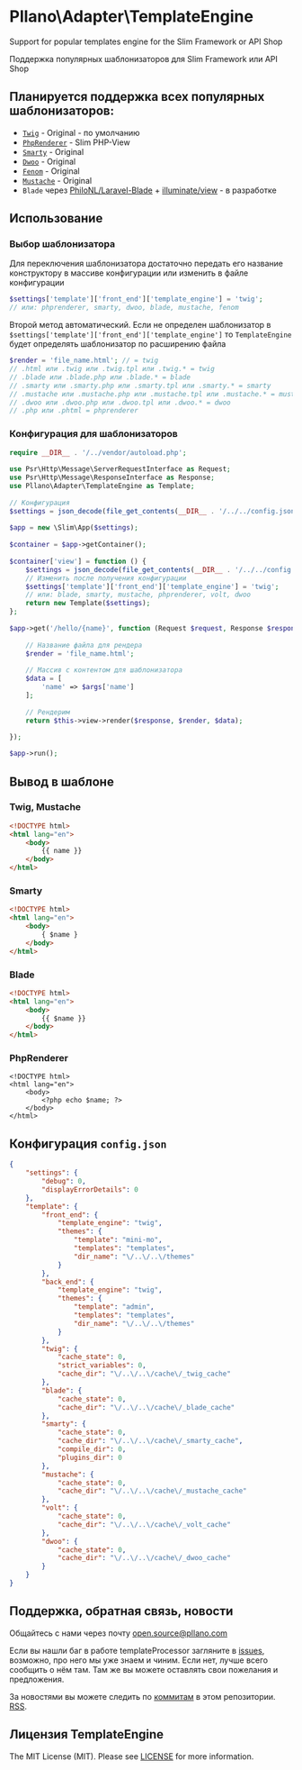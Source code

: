 # Pllano\Adapter\TemplateEngine
Support for popular templates engine for the Slim Framework or API Shop

Поддержка популярных шаблонизаторов для Slim Framework или API Shop
## Планируется поддержка всех популярных шаблонизаторов: 
- [`Twig`](https://github.com/twigphp/Twig) - Original - по умолчанию
- [`PhpRenderer`](https://github.com/slimphp/PHP-View) - Slim PHP-View
- [`Smarty`](https://github.com/smarty-php/smarty) - Original
- [`Dwoo`](https://github.com/dwoo-project/dwoo) - Original
- [`Fenom`](https://github.com/fenom-template/fenom) - Original
- [`Mustache`](https://github.com/bobthecow/mustache.php) - Original
- `Blade` через [PhiloNL/Laravel-Blade](https://github.com/PhiloNL/Laravel-Blade) + [illuminate/view](https://github.com/illuminate/view) - в разработке
## Использование
### Выбор шаблонизатора
Для переключения шаблонизатора достаточно передать его название конструктору в массиве конфигурации или изменить в файле конфигурации
```php
$settings['template']['front_end']['template_engine'] = 'twig';
// или: phprenderer, smarty, dwoo, blade, mustache, fenom
```
Второй метод автоматический. Если не определен шаблонизатор в `$settings['template']['front_end']['template_engine']` то `TemplateEngine` будет определять шаблонизатор по расширению файла
```php
$render = 'file_name.html'; // = twig
// .html или .twig или .twig.tpl или .twig.* = twig
// .blade или .blade.php или .blade.* = blade
// .smarty или .smarty.php или .smarty.tpl или .smarty.* = smarty
// .mustache или .mustache.php или .mustache.tpl или .mustache.* = mustache
// .dwoo или .dwoo.php или .dwoo.tpl или .dwoo.* = dwoo
// .php или .phtml = phprenderer
```
### Конфигурация для шаблонизаторов
```php
require __DIR__ . '/../vendor/autoload.php';
 
use Psr\Http\Message\ServerRequestInterface as Request;
use Psr\Http\Message\ResponseInterface as Response;
use Pllano\Adapter\TemplateEngine as Template;
 
// Конфигурация
$settings = json_decode(file_get_contents(__DIR__ . '/../../config.json'), true);
 
$app = new \Slim\App($settings);
 
$container = $app->getContainer();
 
$container['view'] = function () {
    $settings = json_decode(file_get_contents(__DIR__ . '/../../config.json'), true);
    // Изменить после получения конфигурации
    $settings['template']['front_end']['template_engine'] = 'twig';
    // или: blade, smarty, mustache, phprenderer, volt, dwoo
    return new Template($settings);
};
 
$app->get('/hello/{name}', function (Request $request, Response $response, array $args) {
 
    // Название файла для рендера
    $render = 'file_name.html';
 
    // Массив с контентом для шаблонизатора
    $data = [
        'name' => $args['name']
    ];
 
    // Рендерим
    return $this->view->render($response, $render, $data);
 
});

$app->run();
```
## Вывод в шаблоне

### Twig, Mustache
``` html
<!DOCTYPE html>
<html lang="en">
    <body>
        {{ name }}
    </body>
</html>
```
### Smarty
``` html
<!DOCTYPE html>
<html lang="en">
    <body>
        { $name }
    </body>
</html>
```
### Blade
``` html
<!DOCTYPE html>
<html lang="en">
    <body>
        {{ $name }}
    </body>
</html>
```
### PhpRenderer
```
<!DOCTYPE html>
<html lang="en">
    <body>
        <?php echo $name; ?>
    </body>
</html>
```
## Конфигурация `config.json`
```json
{
    "settings": {
        "debug": 0,
        "displayErrorDetails": 0
    },
    "template": {
        "front_end": {
            "template_engine": "twig",
            "themes": {
                "template": "mini-mo",
                "templates": "templates",
                "dir_name": "\/..\/..\/themes"
            }
        },
        "back_end": {
            "template_engine": "twig",
            "themes": {
                "template": "admin",
                "templates": "templates",
                "dir_name": "\/..\/..\/themes"
            }
        },
        "twig": {
            "cache_state": 0,
            "strict_variables": 0,
            "cache_dir": "\/..\/..\/cache\/_twig_cache"
        },
        "blade": {
            "cache_state": 0,
            "cache_dir": "\/..\/..\/cache\/_blade_cache"
        },
        "smarty": {
            "cache_state": 0,
            "cache_dir": "\/..\/..\/cache\/_smarty_cache",
            "compile_dir": 0,
            "plugins_dir": 0
        },
        "mustache": {
            "cache_state": 0,
            "cache_dir": "\/..\/..\/cache\/_mustache_cache"
        },
        "volt": {
            "cache_state": 0,
            "cache_dir": "\/..\/..\/cache\/_volt_cache"
        },
        "dwoo": {
            "cache_state": 0,
            "cache_dir": "\/..\/..\/cache\/_dwoo_cache"
        }
    }
}
```
## Поддержка, обратная связь, новости

Общайтесь с нами через почту open.source@pllano.com

Если вы нашли баг в работе templateProcessor загляните в
[issues](https://github.com/pllano/template-processor/issues), возможно, про него мы уже знаем и
чиним. Если нет, лучше всего сообщить о нём там. Там же вы можете оставлять свои
пожелания и предложения.

За новостями вы можете следить по
[коммитам](https://github.com/pllano/template-processor/commits/master) в этом репозитории.
[RSS](https://github.com/pllano/template-processor/commits/master.atom).

Лицензия TemplateEngine
-------

The MIT License (MIT). Please see [LICENSE](https://github.com/pllano/template-processor/blob/master/LICENSE) for more information.

